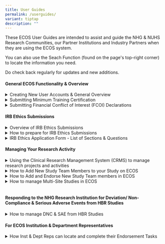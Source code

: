 ```yaml
---
title: User Guides
permalink: /userguides/
variant: tiptap
description: ""
---
```

<p>These ECOS User Guides are intended to assist and guide the NHG &amp;
NUHS Research Communities, our Partner Institutions and Industry Partners
when they are using the ECOS system.</p>
<p>You can also use the Seach Function (found on the page's top-right corner)
to locate the information you need.</p>
<p>Do check back regularly for updates and new additions.</p>
<p></p>
<h4><strong>General ECOS Functionality &amp; Overview</strong></h4>
<div data-type="detailGroup" class="isomer-accordion isomer-accordion-white">
<details class="isomer-details">
<summary>Creating New User Accounts &amp; General Overview</summary>
<div data-type="detailsContent" class="isomer-details-content">
<p>This guidebook shows how new Public Healthcare Institutions (PHI) Users
can login and create their ECOS User Accounts. It also provides information
on the NHG Minimum Training requirements and orientates Users to the ECOS
interface and layout. (Last updated: 7 May 2024)</p>
<p><a href="/files/User Guides/General ECOS Functionality/ECOS_Creating_New_User_Accounts___General_Overview_7_May_2024.pdf" rel="noopener noreferrer nofollow" target="_blank">Download here</a>
</p>
<p></p>
</div>
</details>
<details class="isomer-details">
<summary>Submitting Minimum Training Certification</summary>
<div data-type="detailsContent" class="isomer-details-content">
<p>This guidebook will show ECOS Users how to access the Minimum Training
Module to upload their training certificates into their User Profile. (Last
updated: 7 May 2024)</p>
<p><a href="/files/User Guides/General ECOS Functionality/ECOS_Submitting_Min_Training_Certs_7_May_2024.pdf" rel="noopener noreferrer nofollow" target="_blank">Download here</a>
</p>
<p></p>
</div>
</details>
<details class="isomer-details">
<summary>Submitting Financial Conflict of Interest (FCOI) Declarations</summary>
<div data-type="detailsContent" class="isomer-details-content">
<p>This guidebook introduces the Financial Conflict of Interest (FCOI) Module
and shows how Users can submit their FCOI Declarations as well as responding
to queries from the FCOI Secretariat. (Last updated: 7 May 2024)</p>
<p><a href="/files/User Guides/General ECOS Functionality/ECOS_Submitting_FCOI_Declarations_7_May_2024.pdf" rel="noopener noreferrer nofollow" target="_blank">Downloa</a>
<a href="/files/User Guides/General ECOS Functionality/ECOS_Submitting_FCOI_Declarations_7_May_2024.pdf" rel="noopener nofollow" target="_blank">file</a><a href="/files/User Guides/General ECOS Functionality/ECOS_Submitting_FCOI_Declarations_7_May_2024.pdf" rel="noopener noreferrer nofollow" target="_blank">d here</a>
</p>
<p></p>
</div>
</details>
</div>
<p></p>
<h4><strong>IRB Ethics Submissions</strong></h4>
<div data-type="detailGroup" class="isomer-accordion isomer-accordion-white">
<details class="isomer-details">
<summary>Overview of IRB Ethics Submissions</summary>
<div data-type="detailsContent" class="isomer-details-content">
<p>This Guidebook provides an overview and user-orientation to the Institutional
Review Board (IRB) Module. It explains the IRB submission process for new
Study Submissions and for the various reporting Forms for approved active
studies. (Last updated 9 May 2024)</p>
<p><a href="/files/User Guides/IRB Ethics Submissions/ECOS_Overview_of_IRB_Ethics_Submissions_9_May_2024.pdf" rel="noopener noreferrer nofollow" target="_blank">Download here</a>
</p>
<p></p>
</div>
</details>
<details class="isomer-details">
<summary>How to prepare for IRB Ethics Submissions</summary>
<div data-type="detailsContent" class="isomer-details-content">
<p>This quick guide explains how to successfully prepare for an IRB submission,
in particular, by looking at the User Profiles, Minimum Training and FCOI
Declaration requirements. (Last updated: 13 August 2024)</p>
<p><a href="/files/User Guides/IRB Ethics Submissions/ECOS_How_to_Prepare_for_IRB_Submissions_13_Aug_2024.pdf" rel="noopener noreferrer nofollow" target="_blank">Download here</a>
</p>
<p></p>
</div>
</details>
<details class="isomer-details">
<summary>IRB Ethics Application Form - List of Sections &amp; Questions</summary>
<div data-type="detailsContent" class="isomer-details-content">
<p>This guidebook provides a complete listing of all the Sections and Questions
in the IRB Application Form for reference so that researchers can draft
their IRB Application Form. (Last updated: 1 March 2024)</p>
<p><a href="/files/User Guides/IRB Ethics Submissions/ECOS_Questions_in_the_IRB_Application_Form_1_March_2024.pdf" rel="noopener noreferrer nofollow" target="_blank">Download here</a>
</p>
<p></p>
</div>
</details>
</div>
<p></p>
<h4><strong>Managing Your Research Activity</strong></h4>
<div data-type="detailGroup" class="isomer-accordion isomer-accordion-white">
<details class="isomer-details">
<summary>Using the Clinical Research Management System (CRMS) to manage research
projects and activities</summary>
<div data-type="detailsContent" class="isomer-details-content">
<p>This guidebook introduces the new ECOS Clinical Research Management System
(CRMS) module which is a useful clinical research management tool at the
Site, Study and Institutional level.</p>
<p>Researchers can use the CRMS module to record, track and manage their
respective clinical research projects and activities, including managing
the User Authorization List which controls user access to CRMS, IRB and
other modules for Study Team Roles (ie: Study Administrators, Collaborators,
Study Sponsor, etc). (Last updated: 21 May 2024)</p>
<p><a href="/files/User Guides/Managing Research Activity/ECOS_Overview_of_CRMS_Module_21_May_2024.pdf" rel="noopener noreferrer nofollow" target="_blank">Download here</a>
</p>
<p></p>
</div>
</details>
<details class="isomer-details">
<summary>How to Add New Study Team Members to your Study on ECOS</summary>
<div data-type="detailsContent" class="isomer-details-content">
<p>This quick guide explains how a Principal Investigator (PI) can add and
endorse/approve new Study Team Members via the Study’s User Authorization
List (UAL) in the ECOS Clinical Research Management System (CRMS) module
(Last updated: 7 June 2024)</p>
<p><a href="/files/User Guides/Managing Research Activity/ECOS_Adding_new_Study_Team_Members_7_Jun_2024.pdf" rel="noopener noreferrer nofollow" target="_blank">Download here</a>
</p>
<p></p>
</div>
</details>
<details class="isomer-details">
<summary>How to Add and Endorse New Study Team members in ECOS</summary>
<div data-type="detailsContent" class="isomer-details-content">
<p>This quick guide explains how the current Team Members can add new Team
Members via the Study’s User Authorization List (UAL) in the ECOS Clinical
Research Management System (CRMS) module. (Last updated 24 June 2024)</p>
<p><a href="/files/User Guides/Managing Research Activity/ECOS_How_to_Endorse_New_Study_Team_Members_24_Jun_2024.pdf" rel="noopener noreferrer nofollow" target="_blank">Download here</a>
</p>
<p></p>
</div>
</details>
<details class="isomer-details">
<summary>How to manage Multi-Site Studies in ECOS</summary>
<div data-type="detailsContent" class="isomer-details-content">
<p>This quick guide explains how researchers can set up and manage multiple
Study Sites in ECOS by using the ECOS Clinical Research Management System
(CRMS) module (Last updated: 22 July 2024)</p>
<p><a href="/files/User Guides/Managing Research Activity/ECOS_Managing_Multi_Site_Studies_22_July_2024.pdf" rel="noopener noreferrer nofollow" target="_blank">Download here</a>
</p>
<p></p>
</div>
</details>
</div>
<h4><br><strong>Responding to the NHG Research Institution for Deviation/ Non-Compliance &amp; Serious Adverse Events from HBR Studies</strong></h4>
<div data-type="detailGroup" class="isomer-accordion-group isomer-accordion isomer-accordion-white">
<details class="isomer-details">
<summary>How to manage DNC &amp; SAE from HBR Studies</summary>
<div data-type="detailsContent" class="isomer-details-content">
<p>This guidebook provides Users with a step-by-step guidance to help users
navigate the module. (Last updated 1 August 2024)</p>
<p><a href="/files/User Guides/Managing Non Compliance Events/ECOS_Submitting_Non_Compliance_Events_1_August_2024.pdf" rel="noopener noreferrer nofollow" target="_blank">Download here</a>
<a href="/files/User Guides/Deviation Non Compliance SAE/ECOS_Submitting_Non_Compliance_Events_1_August_2024.pdf" rel="noopener nofollow" target="_blank">file</a>
</p>
<p></p>
</div>
</details>
</div>
<p></p>
<h4><strong>For ECOS Institution &amp; Department Representatives</strong></h4>
<div data-type="detailGroup" class="isomer-accordion-group isomer-accordion isomer-accordion-white">
<details class="isomer-details">
<summary>How Inst &amp; Dept Reps can locate and complete their Endorsement Tasks</summary>
<div data-type="detailsContent" class="isomer-details-content">
<p>This guidebook is intended for ECOS Users who are appointed as Institution
or Department Representatives (IR &amp; DR). It provides information and
a step-by-step guide on the IR &amp; DR Ethics Submission Endorsement process.
(Last updated 7 May 2024)</p>
<p><a href="/files/User Guides/Dept and Inst Rep/ECOS_DR___IR_Endorsement_Process_Guide_7_May_2024.pdf" rel="noopener noreferrer nofollow" target="_blank">Download here</a>
</p>
</div>
</details>
</div>
<p></p>